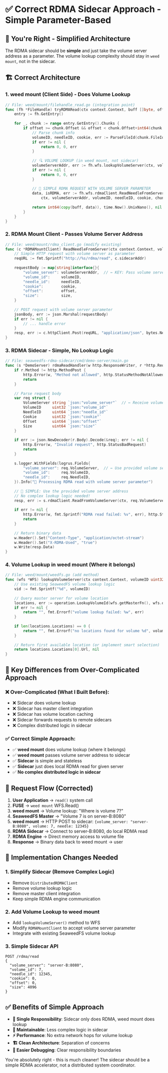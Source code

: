 # ✅ Correct RDMA Sidecar Approach - Simple Parameter-Based

## 🎯 **You're Right - Simplified Architecture**

The RDMA sidecar should be **simple** and just take the volume server address as a parameter. The volume lookup complexity should stay in `weed mount`, not in the sidecar.

## 🏗️ **Correct Architecture**

### **1. weed mount (Client Side) - Does Volume Lookup**
```go
// File: weed/mount/filehandle_read.go (integration point)
func (fh *FileHandle) tryRDMARead(ctx context.Context, buff []byte, offset int64) (int64, int64, error) {
    entry := fh.GetEntry()
    
    for _, chunk := range entry.GetEntry().Chunks {
        if offset >= chunk.Offset && offset < chunk.Offset+int64(chunk.Size) {
            // Parse chunk info
            volumeID, needleID, cookie, err := ParseFileId(chunk.FileId)
            if err != nil {
                return 0, 0, err
            }
            
            // 🔍 VOLUME LOOKUP (in weed mount, not sidecar)
            volumeServerAddr, err := fh.wfs.lookupVolumeServer(ctx, volumeID)
            if err != nil {
                return 0, 0, err
            }
            
            // 🚀 SIMPLE RDMA REQUEST WITH VOLUME SERVER PARAMETER
            data, isRDMA, err := fh.wfs.rdmaClient.ReadNeedleFromServer(
                ctx, volumeServerAddr, volumeID, needleID, cookie, chunkOffset, readSize)
            
            return int64(copy(buff, data)), time.Now().UnixNano(), nil
        }
    }
}
```

### **2. RDMA Mount Client - Passes Volume Server Address**
```go
// File: weed/mount/rdma_client.go (modify existing)
func (c *RDMAMountClient) ReadNeedleFromServer(ctx context.Context, volumeServerAddr string, volumeID uint32, needleID uint64, cookie uint32, offset, size uint64) ([]byte, bool, error) {
    // Simple HTTP request with volume server as parameter
    reqURL := fmt.Sprintf("http://%s/rdma/read", c.sidecarAddr)
    
    requestBody := map[string]interface{}{
        "volume_server": volumeServerAddr,  // ← KEY: Pass volume server address
        "volume_id":     volumeID,
        "needle_id":     needleID,
        "cookie":        cookie,
        "offset":        offset,
        "size":          size,
    }
    
    // POST request with volume server parameter
    jsonBody, err := json.Marshal(requestBody)
    if err != nil {
        // ... handle error
    }
    resp, err := c.httpClient.Post(reqURL, "application/json", bytes.NewBuffer(jsonBody))
}
```

### **3. RDMA Sidecar - Simple, No Lookup Logic**
```go
// File: seaweedfs-rdma-sidecar/cmd/demo-server/main.go
func (s *DemoServer) rdmaReadHandler(w http.ResponseWriter, r *http.Request) {
    if r.Method != http.MethodPost {
        http.Error(w, "Method not allowed", http.StatusMethodNotAllowed)
        return
    }
    
    // Parse request body
    var req struct {
        VolumeServer string `json:"volume_server"`  // ← Receive volume server address
        VolumeID     uint32 `json:"volume_id"`
        NeedleID     uint64 `json:"needle_id"`
        Cookie       uint32 `json:"cookie"`
        Offset       uint64 `json:"offset"`
        Size         uint64 `json:"size"`
    }
    
    if err := json.NewDecoder(r.Body).Decode(&req); err != nil {
        http.Error(w, "Invalid request", http.StatusBadRequest)
        return
    }
    
    s.logger.WithFields(logrus.Fields{
        "volume_server": req.VolumeServer,  // ← Use provided volume server
        "volume_id":     req.VolumeID,
        "needle_id":     req.NeedleID,
    }).Info("📖 Processing RDMA read with volume server parameter")
    
    // 🚀 SIMPLE: Use the provided volume server address
    // No complex lookup logic needed!
    resp, err := s.rdmaClient.ReadFromVolumeServer(ctx, req.VolumeServer, req.VolumeID, req.NeedleID, req.Cookie, req.Offset, req.Size)
    
    if err != nil {
        http.Error(w, fmt.Sprintf("RDMA read failed: %v", err), http.StatusInternalServerError)
        return
    }
    
    // Return binary data
    w.Header().Set("Content-Type", "application/octet-stream")
    w.Header().Set("X-RDMA-Used", "true")
    w.Write(resp.Data)
}
```

### **4. Volume Lookup in weed mount (Where it belongs)**
```go
// File: weed/mount/weedfs.go (add method)
func (wfs *WFS) lookupVolumeServer(ctx context.Context, volumeID uint32) (string, error) {
    // Use existing SeaweedFS volume lookup logic
    vid := fmt.Sprintf("%d", volumeID)
    
    // Query master server for volume location
    locations, err := operation.LookupVolumeId(wfs.getMasterFn(), wfs.option.GrpcDialOption, vid)
    if err != nil {
        return "", fmt.Errorf("volume lookup failed: %w", err)
    }
    
    if len(locations.Locations) == 0 {
        return "", fmt.Errorf("no locations found for volume %d", volumeID)
    }
    
    // Return first available location (or implement smart selection)
    return locations.Locations[0].Url, nil
}
```

## 🎯 **Key Differences from Over-Complicated Approach**

### **❌ Over-Complicated (What I Built Before):**
- ❌ Sidecar does volume lookup
- ❌ Sidecar has master client integration  
- ❌ Sidecar has volume location caching
- ❌ Sidecar forwards requests to remote sidecars
- ❌ Complex distributed logic in sidecar

### **✅ Correct Simple Approach:**
- ✅ **weed mount** does volume lookup (where it belongs)
- ✅ **weed mount** passes volume server address to sidecar
- ✅ **Sidecar** is simple and stateless
- ✅ **Sidecar** just does local RDMA read for given server
- ✅ **No complex distributed logic in sidecar**

## 🚀 **Request Flow (Corrected)**

1. **User Application** → `read()` system call
2. **FUSE** → `weed mount` WFS.Read()
3. **weed mount** → Volume lookup: "Where is volume 7?"
4. **SeaweedFS Master** → "Volume 7 is on server-B:8080"
5. **weed mount** → HTTP POST to sidecar: `{volume_server: "server-B:8080", volume: 7, needle: 12345}`
6. **RDMA Sidecar** → Connect to server-B:8080, do local RDMA read
7. **RDMA Engine** → Direct memory access to volume file
8. **Response** → Binary data back to weed mount → user

## 📝 **Implementation Changes Needed**

### **1. Simplify Sidecar (Remove Complex Logic)**
- Remove `DistributedRDMAClient`
- Remove volume lookup logic
- Remove master client integration
- Keep simple RDMA engine communication

### **2. Add Volume Lookup to weed mount**
- Add `lookupVolumeServer()` method to WFS
- Modify `RDMAMountClient` to accept volume server parameter
- Integrate with existing SeaweedFS volume lookup

### **3. Simple Sidecar API**
```
POST /rdma/read
{
  "volume_server": "server-B:8080",
  "volume_id": 7,
  "needle_id": 12345,
  "cookie": 0,
  "offset": 0,
  "size": 4096
}
```

## ✅ **Benefits of Simple Approach**

- **🎯 Single Responsibility**: Sidecar only does RDMA, weed mount does lookup
- **🔧 Maintainable**: Less complex logic in sidecar
- **⚡ Performance**: No extra network hops for volume lookup
- **🏗️ Clean Architecture**: Separation of concerns
- **🐛 Easier Debugging**: Clear responsibility boundaries

You're absolutely right - this is much cleaner! The sidecar should be a simple RDMA accelerator, not a distributed system coordinator.
